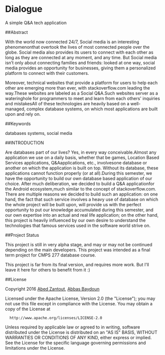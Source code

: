 # Dialogue
A simple Q&amp;A tech application

##Abstract

With the world now connected 24/7, Social media is an interesting phenomenonthat overtook the lives of most connected 
people over the globe. Social media also provides its users to connect with each other as long as they are connected 
at any moment, and any time. But Social media isn’t only about connecting families and friends: looked at one way, 
social media provides an opportunity for businesses, giving them a personalized platform to connect with their customers.

Moreover, technical websites that provide a platform for users to help each other are emerging more than ever,
with stackoverflow.com leading the way.These websites are labeled as a Social Q&A.Such websites server as a wateringhole 
for programmers to meet and learn from each others' inquiries and mistakesAll of these technologies are heavily based on a 
well-managed, complex database systems, on which most applications are built upon and rely on.

##Keywords

databases systems, social media

##INTRODUCTION

Are databases part of our lives? Yes, in every way conceivable.Almost any application we use on a daily basis, whether that be games, Location Based Services applications, Q&Aapplications, etc., involvesone database or another on which the application is built on top. Without its database, these applications cannot function properly (or at all).During this semester, we have the opportunity to build our own database based application of our choice. After much deliberation, we decided to build a Q&A applicationfor the Android ecosystem,much similar to the concept of stackoverflow.com. There are multiple reasons we decided to build such an application: on one hand, the fact that such service involves a heavy use of database on which the whole project will be built upon, will provide us with the perfect opportunity to put our knowledge accumulated during this semester, and our own expertise into an actual and real life application; on the other hand, this project is heavily influenced by our own desire to understand the technologies that famous services used in the software world strive on.


##Project Status

This project is still in very alpha stage, and may or may not be continued depending on the main developers.
This project was intended as a final term project for CMPS 277 database course.

This project is far from its final version, and requires more work. But I'll leave it here for others to benefit from it :)

##License

Copyright 2016 [Abed Zantout](https://github.com/abedzantout/), [Abbas Baydoun](https://github.com/abbasb717)

Licensed under the Apache License, Version 2.0 (the "License"); you may not use this file except in compliance with the License. You may obtain a copy of the License at

      http://www.apache.org/licenses/LICENSE-2.0

Unless required by applicable law or agreed to in writing, software distributed under the License is distributed on an "AS IS" BASIS, WITHOUT WARRANTIES OR CONDITIONS OF ANY KIND, either express or implied. See the License for the specific language governing permissions and limitations under the License.

